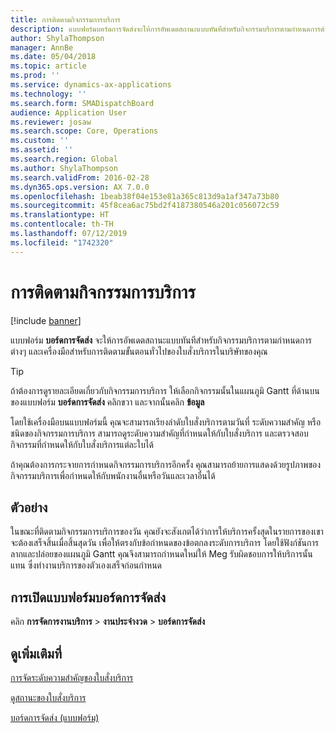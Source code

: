 ```yaml
---
title: การติดตามกิจกรรมการบริการ
description: แบบฟอร์มบอร์ดการจัดส่งจะให้การอัพเดตสถานะแบบทันทีสำหรับกิจกรรมบริการตามกำหนดการต่างๆ และเครื่องมือสำหรับการติดตามขั้นตอนทั่วไปของใบสั่งบริการในบริษัทของคุณ
author: ShylaThompson
manager: AnnBe
ms.date: 05/04/2018
ms.topic: article
ms.prod: ''
ms.service: dynamics-ax-applications
ms.technology: ''
ms.search.form: SMADispatchBoard
audience: Application User
ms.reviewer: josaw
ms.search.scope: Core, Operations
ms.custom: ''
ms.assetid: ''
ms.search.region: Global
ms.author: ShylaThompson
ms.search.validFrom: 2016-02-28
ms.dyn365.ops.version: AX 7.0.0
ms.openlocfilehash: 1beab38f04e153e81a365c813d9a1af347a73b80
ms.sourcegitcommit: 45f8cea6ac75bd2f4187380546a201c056072c59
ms.translationtype: HT
ms.contentlocale: th-TH
ms.lasthandoff: 07/12/2019
ms.locfileid: "1742320"
---
```

# <a name="monitor-service-activities"></a>การติดตามกิจกรรมการบริการ 

[!include [banner](../includes/banner.md)]


แบบฟอร์ม **บอร์ดการจัดส่ง** จะให้การอัพเดตสถานะแบบทันทีสำหรับกิจกรรมบริการตามกำหนดการต่างๆ และเครื่องมือสำหรับการติดตามขั้นตอนทั่วไปของใบสั่งบริการในบริษัทของคุณ


> [!TIP]
> <P>ถ้าต้องการดูรายละเอียดเกี่ยวกับกิจกรรมการบริการ ให้เลือกกิจกรรมนั้นในแผนภูมิ Gantt ที่ด้านบนของแบบฟอร์ม <STRONG>บอร์ดการจัดส่ง</STRONG> คลิกขวา และจากนั้นคลิก <STRONG>ข้อมูล</STRONG></P>


โดยใช้เครื่องมือบนแบบฟอร์มนี้ คุณจะสามารถเรียงลำดับใบสั่งบริการตามวันที่ ระดับความสำคัญ หรือชนิดของกิจกรรมการบริการ สามารถดูระดับความสำคัญที่กำหนดให้กับใบสั่งบริการ และตรวจสอบกิจกรรมที่กำหนดให้กับใบสั่งบริการแต่ละใบได้

ถ้าคุณต้องการกระจายการกำหนดกิจกรรมการบริการอีกครั้ง คุณสามารถย้ายการแสดงด้วยรูปภาพของกิจกรรมบริการเพื่อกำหนดให้กับพนักงานอื่นหรือวันและเวลาอื่นได้

## <a name="example"></a>ตัวอย่าง

ในขณะที่ติดตามกิจกรรมการบริการของวัน  คุณยังจะสังเกตได้ว่าการให้บริการครั้งสุดในรายการของเขาจะต้องเสร็จสิ้นเมื่อสิ้นสุดวัน เพื่อให้ตรงกับข้อกำหนดของข้อตกลงระดับการบริการ  โดยใช้ฟังก์ชันการลากและปล่อยของแผนภูมิ Gantt คุณจึงสามารถกำหนดใหม่ให้ Meg รับผิดชอบการให้บริการนั้นแทน ซึ่งทำงานบริการของตัวเองเสร็จก่อนกำหนด

## <a name="open-the-dispatch-board-form"></a>การเปิดแบบฟอร์มบอร์ดการจัดส่ง

คลิก **การจัดการงานบริการ** \> **งานประจำงวด** \> **บอร์ดการจัดส่ง**

## <a name="see-also"></a>ดูเพิ่มเติมที่

[การจัดระดับความสำคัญของใบสั่งบริการ](prioritize-service-orders.md)

[ดูสถานะของใบสั่งบริการ](view-the-status-of-service-orders.md)

[บอร์ดการจัดส่ง (แบบฟอร์ม)](https://technet.microsoft.com/library/hh242789\(v=ax.60\))

  


